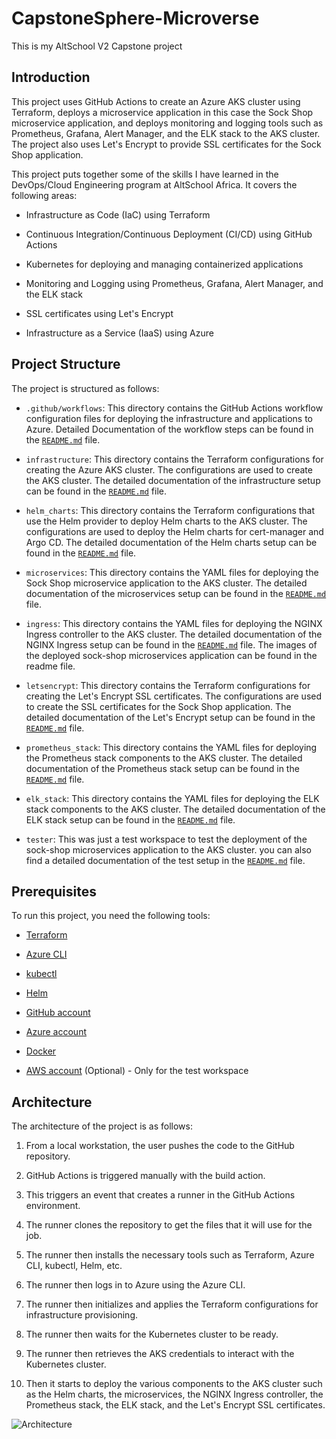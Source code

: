 # CapstoneSphere-Microverse

This is my AltSchool V2 Capstone project

## Introduction

This project uses GitHub Actions to create an Azure AKS cluster using Terraform, deploys a microservice application in this case the Sock Shop microservice application, and deploys monitoring and logging tools such as Prometheus, Grafana, Alert Manager, and the ELK stack to the AKS cluster. The project also uses Let's Encrypt to provide SSL certificates for the Sock Shop application.

This project puts together some of the skills I have learned in the DevOps/Cloud Engineering program at AltSchool Africa. It covers the following areas:

- Infrastructure as Code (IaC) using Terraform

- Continuous Integration/Continuous Deployment (CI/CD) using GitHub Actions

- Kubernetes for deploying and managing containerized applications

- Monitoring and Logging using Prometheus, Grafana, Alert Manager, and the ELK stack

- SSL certificates using Let's Encrypt

- Infrastructure as a Service (IaaS) using Azure

## Project Structure

The project is structured as follows:

- `.github/workflows`: This directory contains the GitHub Actions workflow configuration files for deploying the infrastructure and applications to Azure. Detailed Documentation of the workflow steps can be found in the [`README.md`](.github/workflows/README.md) file.

- `infrastructure`: This directory contains the Terraform configurations for creating the Azure AKS cluster. The configurations are used to create the AKS cluster. The detailed documentation of the infrastructure setup can be found in the [`README.md`](infrastructure/README.md) file.

- `helm_charts`: This directory contains the Terraform configurations that use the Helm provider to deploy Helm charts to the AKS cluster. The configurations are used to deploy the Helm charts for cert-manager and Argo CD. The detailed documentation of the Helm charts setup can be found in the [`README.md`](helm_charts/README.md) file.

- `microservices`: This directory contains the YAML files for deploying the Sock Shop microservice application to the AKS cluster. The detailed documentation of the microservices setup can be found in the [`README.md`](microservices/README.md) file.

- `ingress`: This directory contains the YAML files for deploying the NGINX Ingress controller to the AKS cluster. The detailed documentation of the NGINX Ingress setup can be found in the [`README.md`](ingress/README.md) file. The images of the deployed sock-shop microservices application can be found in the readme file.

- `letsencrypt`: This directory contains the Terraform configurations for creating the Let's Encrypt SSL certificates. The configurations are used to create the SSL certificates for the Sock Shop application. The detailed documentation of the Let's Encrypt setup can be found in the [`README.md`](letsencrypt/README.md) file.

- `prometheus_stack`: This directory contains the YAML files for deploying the Prometheus stack components to the AKS cluster. The detailed documentation of the Prometheus stack setup can be found in the [`README.md`](prometheus_stack/README.md) file.

- `elk_stack`: This directory contains the YAML files for deploying the ELK stack components to the AKS cluster. The detailed documentation of the ELK stack setup can be found in the [`README.md`](elk_stack/README.md) file.

- `tester`: This was just a test workspace to test the deployment of the sock-shop microservices application to the AKS cluster. you can also find a detailed documentation of the test setup in the [`README.md`](tester/README.md) file.

## Prerequisites

To run this project, you need the following tools:

- [Terraform](https://www.terraform.io/downloads.html)

- [Azure CLI](https://docs.microsoft.com/en-us/cli/azure/install-azure-cli)

- [kubectl](https://kubernetes.io/docs/tasks/tools/install-kubectl/)

- [Helm](https://helm.sh/docs/intro/install/)

- [GitHub account](https://github.com/)

- [Azure account](https://azure.microsoft.com/en-us/free/)

- [Docker](https://docs.docker.com/get-docker/)

- [AWS account](https://aws.amazon.com/) (Optional) - Only for the test workspace

## Architecture

The architecture of the project is as follows:

1. From a local workstation, the user pushes the code to the GitHub repository.

2. GitHub Actions is triggered manually with the build action.

3. This triggers an event that creates a runner in the GitHub Actions environment.

4. The runner clones the repository to get the files that it will use for the job.

5. The runner then installs the necessary tools such as Terraform, Azure CLI, kubectl, Helm, etc.

6. The runner then logs in to Azure using the Azure CLI.

7. The runner then initializes and applies the Terraform configurations for infrastructure provisioning.

8. The runner then waits for the Kubernetes cluster to be ready.

9. The runner then retrieves the AKS credentials to interact with the Kubernetes cluster.

10. Then it starts to deploy the various components to the AKS cluster such as the Helm charts, the microservices, the NGINX Ingress controller, the Prometheus stack, the ELK stack, and the Let's Encrypt SSL certificates.

![Architecture](.img/architecture.png)
